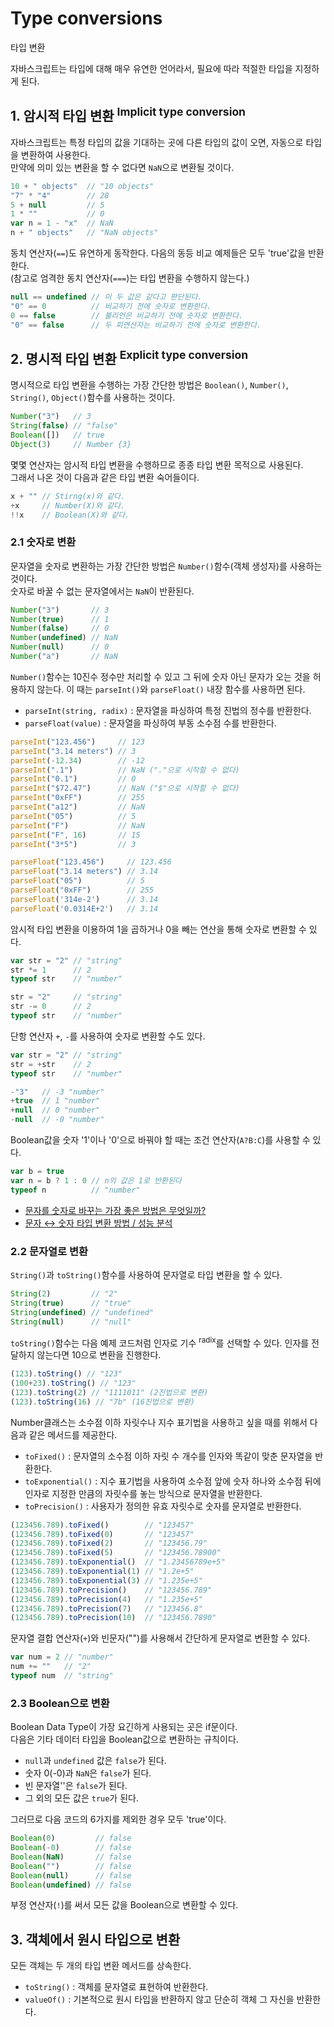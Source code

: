 # Type conversions

<p class="sub-title">타입 변환</p>

자바스크립트는 타입에 대해 매우 유연한 언어라서, 필요에 따라 적절한 타입을 지정하게 된다.

## 1. 암시적 타입 변환 <sup>Implicit type conversion</sup>

자바스크립트는 특정 타입의 값을 기대하는 곳에 다른 타입의 값이 오면, 자동으로 타입을 변환하여 사용한다.  
만약에 의미 있는 변환을 할 수 없다면 `NaN`으로 변환될 것이다.

```js
10 + " objects"  // "10 objects"
"7" * "4"        // 28
5 + null         // 5
1 * ""           // 0
var n = 1 - "x"  // NaN
n + " objects"   // "NaN objects"
```

동치 연산자(`==`)도 유연하게 동작한다. 다음의 동등 비교 예제들은 모두 'true'값을 반환한다.  
(참고로 엄격한 동치 연산자(`===`)는 타입 변환을 수행하지 않는다.)

```js
null == undefined // 이 두 값은 같다고 판단된다.
"0" == 0          // 비교하기 전에 숫자로 변환한다.
0 == false        // 불리언은 비교하기 전에 숫자로 변환한다.
"0" == false      // 두 피연산자는 비교하기 전에 숫자로 변환한다.
```

## 2. 명시적 타입 변환 <sup>Explicit type conversion</sup>

명시적으로 타입 변환을 수행하는 가장 간단한 방법은 `Boolean()`, `Number()`, `String()`, `Object()`함수를 사용하는 것이다.

```js
Number("3")   // 3
String(false) // "false"
Boolean([])   // true
Object(3)     // Number {3}
```

몇몇 연산자는 암시적 타입 변환을 수행하므로 종종 타입 변환 목적으로 사용된다.  
그래서 나온 것이 다음과 같은 타입 변환 숙어들이다.
```js
x + "" // Stirng(x)와 같다.
+x     // Number(X)와 같다.
!!x    // Boolean(X)와 같다.
```

### 2.1 숫자로 변환

문자열을 숫자로 변환하는 가장 간단한 방법은 `Number()`함수(객체 생성자)를 사용하는 것이다.  
숫자로 바꿀 수 없는 문자열에서는 `NaN`이 반환된다.

```js
Number("3")       // 3
Number(true)      // 1
Number(false)     // 0
Number(undefined) // NaN
Number(null)      // 0
Number("a")       // NaN
```

`Number()`함수는 10진수 정수만 처리할 수 있고 그 뒤에 숫자 아닌 문자가 오는 것을 허용하지 않는다. 
이 때는 `parseInt()`와 `parseFloat()` 내장 함수를 사용하면 된다.

* `parseInt(string, radix)` : 문자열을 파싱하여 특정 진법의 정수를 반환한다.
* `parseFloat(value)` : 문자열을 파싱하여 부동 소수점 수를 반환한다.

```js
parseInt("123.456")     // 123
parseInt("3.14 meters") // 3
parseInt(-12.34)        // -12
parseInt(".1")          // NaN ("."으로 시작할 수 없다)
parseInt("0.1")         // 0
parseInt("$72.47")      // NaN ("$"으로 시작할 수 없다)
parseInt("0xFF")        // 255
parseInt("a12")         // NaN
parseInt("05")          // 5
parseInt("F")           // NaN
parseInt("F", 16)       // 15
parseInt("3*5")         // 3
```

```js
parseFloat("123.456")     // 123.456
parseFloat("3.14 meters") // 3.14
parseFloat("05")          // 5
parseFloat("0xFF")        // 255
parseFloat('314e-2')      // 3.14
parseFloat('0.0314E+2')   // 3.14

```

암시적 타입 변환을 이용하여 1을 곱하거나 0을 빼는 연산을 통해 숫자로 변환할 수 있다.

```js
var str = "2" // "string"
str *= 1      // 2
typeof str    // "number"

str = "2"     // "string"
str -= 0      // 2
typeof str    // "number"
```

단항 연산자  `+`, `-`를 사용하여 숫자로 변환할 수도 있다.
```js
var str = "2" // "string"
str = +str    // 2
typeof str    // "number"

-"3"   // -3 "number"
+true  // 1 "number"
+null  // 0 "number"
-null  // -0 "number"
```

Boolean값을 숫자 '1'이나 '0'으로 바꿔야 할 때는 조건 연산자(`A?B:C`)를 사용할 수 있다.

```js
var b = true
var n = b ? 1 : 0 // n의 값은 1로 반환된다
typeof n          // "number"
```

* [문자를 숫자로 바꾸는 가장 좋은 방법은 무엇일까?](http://programmingsummaries.tistory.com/355)
* [문자 ↔ 숫자 타입 변환 방법 / 성능 분석](http://itmining.tistory.com/71)

### 2.2 문자열로 변환

`String()`과 `toString()`함수를 사용하여 문자열로 타입 변환을 할 수 있다.

```js
String(2)         // "2"
String(true)      // "true"
String(undefined) // "undefined"
String(null)      // "null"
```

`toString()`함수는 다음 예제 코드처럼 인자로 기수 <sup>radix</sup>를 선택할 수 있다. 인자를 전달하지 않는다면 10으로 변환을 진행한다.

```js
(123).toString() // "123"
(100+23).toString() // "123"
(123).toString(2) // "1111011" (2진법으로 변환)
(123).toString(16) // "7b" (16진법으로 변환)
```

Number클래스는 소수점 이하 자릿수나 지수 표기법을 사용하고 싶을 때를 위해서 다음과 같은 메서드를 제공한다.

* `toFixed()` : 문자열의 소수점 이하 자릿 수 개수를 인자와 똑같이 맞춘 문자열을 반환한다.
* `toExponential()` : 지수 표기법을 사용하여 소수점 앞에 숫자 하나와 소수점 뒤에 인자로 지정한 만큼의 자릿수를 놓는 방식으로 문자열을 반환한다.
* `toPrecision()` : 사용자가 정의한 유효 자릿수로 숫자를 문자열로 반환한다.

```js
(123456.789).toFixed()        // "123457"
(123456.789).toFixed(0)       // "123457"
(123456.789).toFixed(2)       // "123456.79"
(123456.789).toFixed(5)       // "123456.78900"
(123456.789).toExponential()  // "1.23456789e+5"
(123456.789).toExponential(1) // "1.2e+5"
(123456.789).toExponential(3) // "1.235e+5"
(123456.789).toPrecision()    // "123456.789"
(123456.789).toPrecision(4)   // "1.235e+5"
(123456.789).toPrecision(7)   // "123456.8"
(123456.789).toPrecision(10)  // "123456.7890"
```

문자열 결합 연산자(`+`)와 빈문자("")를 사용해서 간단하게 문자열로 변환할 수 있다.

```js
var num = 2 // "number"
num += ""   // "2"
typeof num  // "string"
```

### 2.3 Boolean으로 변환

Boolean Data Type이 가장 요긴하게 사용되는 곳은 if문이다.  
다음은 기타 데이터 타입을 Boolean값으로 변환하는 규칙이다.

* `null`과 `undefined` 값은 `false`가 된다.
* 숫자 0(-0)과 `NaN`은 `false`가 된다.
* 빈 문자열''은 `false`가 된다.
* 그 외의 모든 값은 `true`가 된다.

그러므로 다음 코드의 6가지를 제외한 경우 모두 'true'이다.

```js
Boolean(0)         // false
Boolean(-0)        // false
Boolean(NaN)       // false
Boolean("")        // false
Boolean(null)      // false
Boolean(undefined) // false
```

부정 연산자(`!`)를 써서 모든 값을 Boolean으로 변환할 수 있다.

## 3. 객체에서 원시 타입으로 변환

모든 객체는 두 개의 타입 변환 메서드를 상속한다.

* `toString()` : 객체를 문자열로 표현하여 반환한다.
* `valueOf()` : 기본적으로 원시 타입을 반환하지 않고 단순히 객체 그 자신을 반환한다.
